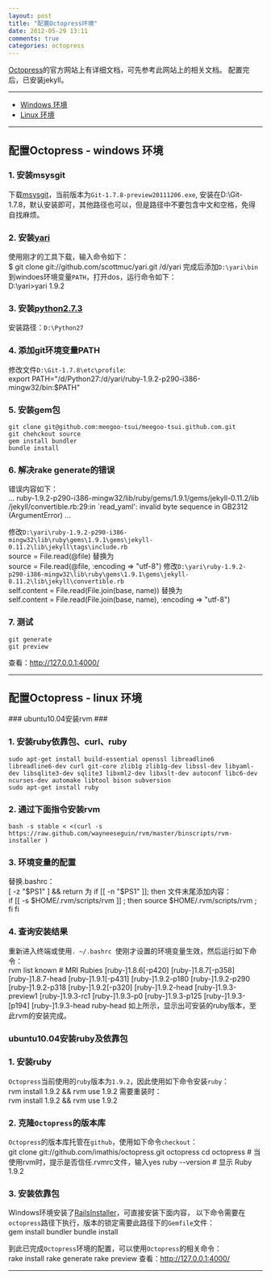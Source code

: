 ```yaml
---
layout: post
title: "配置Octopress环境"
date: 2012-05-29 13:11
comments: true
categories: octopress
---
```


[Octopress](http://octopress.org)的官方网站上有详细文档，可先参考此网站上的相关文档。
配置完后，已安装jekyll。

<hr />

<!---
################################################################################
-->
*    [Windows 环境](#windows)
*    [Linux 环境](#linux)
<hr />

<!---
################################################################################
-->
<h2 id="windows">配置Octopress - windows 环境</h2>

### 1. 安装msysgit ###
下载[msysgit](http://code.google.com/p/msysgit/downloads/list)，当前版本为`Git-1.7.8-preview20111206.exe`,
安装在D:\Git-1.7.8，默认安装即可，其他路径也可以，但是路径中不要包含中文和空格，免得自找麻烦。

### 2. 安装[yari](https://github.com/scottmuc/yari) ###
使用刚才的工具下载，输入命令如下：    
	$ git clone git://github.com/scottmuc/yari.git /d/yari
完成后添加`D:\yari\bin`到windoes环境变量`PATH`，打开dos，运行命令如下：    
	D:\yari>yari 1.9.2

### 3. 安装[python2.7.3](http://www.python.org/getit/) ###
安装路径：`D:\Python27`

### 4. 添加git环境变量PATH ###
修改文件`D:\Git-1.7.8\etc\profile`:    
	export PATH="/d/Python27:/d/yari/ruby-1.9.2-p290-i386-mingw32/bin:$PATH"

### 5. 安装gem包 ###
	git clone git@github.com:meegoo-tsui/meegoo-tsui.github.com.git
	git chehckout source
	gem install bundler
	bundle install

### 6. 解决rake generate的错误 ###
错误内容如下：    
	...
	ruby-1.9.2-p290-i386-mingw32/lib/ruby/gems/1.9.1/gems/jekyll-0.11.2/lib
	/jekyll/convertible.rb:29:in `read_yaml': invalid byte sequence in GB2312 (ArgumentError)
	...

修改`D:\yari\ruby-1.9.2-p290-i386-mingw32\lib\ruby\gems\1.9.1\gems\jekyll-0.11.2\lib\jekyll\tags\include.rb`    
	source = File.read(@file)
替换为    
	source = File.read(@file, :encoding => "utf-8")
修改`D:\yari\ruby-1.9.2-p290-i386-mingw32\lib\ruby\gems\1.9.1\gems\jekyll-0.11.2\lib\jekyll\convertible.rb`     
	self.content = File.read(File.join(base, name))
替换为    
	self.content = File.read(File.join(base, name), :encoding => "utf-8")	
	
### 7. 测试 ###
	git generate
	git preview

查看：http://127.0.0.1:4000/
<hr />

<!---
################################################################################
-->
<h2 id="linux">配置Octopress - linux 环境</h2>
### ubuntu10.04安装rvm ###

### 1. 安装ruby依靠包、curl、ruby ###
	sudo apt-get install build-essential openssl libreadline6 libreadline6-dev curl git-core zlib1g zlib1g-dev libssl-dev libyaml-dev libsqlite3-dev sqlite3 libxml2-dev libxslt-dev autoconf libc6-dev ncurses-dev automake libtool bison subversion
	sudo apt-get install ruby

### 2. 通过下面指令安装rvm ###
	bash -s stable < <(curl -s https://raw.github.com/wayneeseguin/rvm/master/binscripts/rvm-installer )

### 3. 环境变量的配置 ###
替换.bashrc：    
	[ -z "$PS1" ] && return
为   
	if [[ -n "$PS1" ]]; then
文件末尾添加内容：    
	if [[ -s $HOME/.rvm/scripts/rvm ]] ; then source $HOME/.rvm/scripts/rvm ; fi
	fi

### 4. 查询安装结果 ###
重新进入终端或使用`. ~/.bashrc `使刚才设置的环境变量生效，然后运行如下命令：    
	rvm list known
	# MRI Rubies
	[ruby-]1.8.6[-p420]
	[ruby-]1.8.7[-p358]
	[ruby-]1.8.7-head
	[ruby-]1.9.1[-p431]
	[ruby-]1.9.2-p180
	[ruby-]1.9.2-p290
	[ruby-]1.9.2-p318
	[ruby-]1.9.2[-p320]
	[ruby-]1.9.2-head
	[ruby-]1.9.3-preview1
	[ruby-]1.9.3-rc1
	[ruby-]1.9.3-p0
	[ruby-]1.9.3-p125
	[ruby-]1.9.3-[p194]
	[ruby-]1.9.3-head
	ruby-head
如上所示，显示出可安装的ruby版本，至此rvm的安装完成。

### ubuntu10.04安装ruby及依靠包 ###

### 1. 安装ruby ###
`Octopress`当前使用的`ruby`版本为`1.9.2`，因此使用如下命令安装`ruby`：    
	rvm install 1.9.2 && rvm use 1.9.2
需要重装时：   
	rvm install 1.9.2 && rvm use 1.9.2

### 2. 克隆`Octopress`的版本库 ###
`Octopress`的版本库托管在`github`，使用如下命令`checkout`：    
	git clone git://github.com/imathis/octopress.git octopress
	cd octopress    # 当使用rvm时，提示是否信任.rvmrc文件，输入yes
	ruby --version  # 显示 Ruby 1.9.2

### 3. 安装依靠包 ###
Windows环境安装了[RailsInstaller](http://railsinstaller.org/)，可直接安装下面内容，
以下命令需要在`octopress`路径下执行，版本的锁定需要此路径下的`Gemfile`文件：   
	gem install bundler
	bundle install

到此已完成`Octopress`环境的配置，可以使用`Octopress`的相关命令：    
	rake install
	rake generate
	rake preview
查看：http://127.0.0.1:4000/
<hr />
